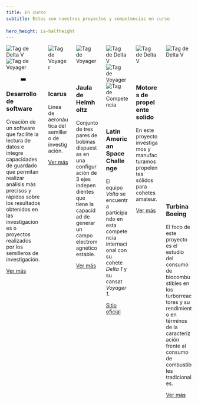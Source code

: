 ```yaml
---
title: En curso
subtitle: Estos son nuestros proyectos y competencias en curso

hero_height: is-halfheight
---
```

<!-- 
https://img.shields.io/badge/-Completado-47C674
https://img.shields.io/badge/-En%20curso-FFDD56
https://img.shields.io/badge/-Competencia-blueviolet
https://img.shields.io/badge/-Voyager-1D4B73
https://img.shields.io/badge/-Delta%20V-FF4800
-->
<div class="columns is-multiline">
  <div class="column is-one-third-desktop is-half-tablet">
    <div class="card">
        <div class="card-image">
            <div class="card-content is-overlay is-clipped">
              <img src="https://img.shields.io/badge/-Delta%20V-FF4800" alt="Tag de Delta V">
              <img src="https://img.shields.io/badge/-Voyager-1D4B73" alt="Tag de Voyager">
            </div>
            <figure class="fill">
              <img src="/img_shared/softwarePython.jpg" alt="Imagen de software desarrollado en Python">
            </figure>
        </div>
        <div class="card-content">
            <h3>Desarrollo de software</h3>
            Creación de un software que facilite la lectura de datos e integre capacidades de guardado que permitan realizar análisis más precisos y rápidos sobre los resultados obtenidos en las investigaciones o proyectos realizados por los semilleros de investigación.
        </div>
        <footer class="card-footer">
          <p class="card-footer-item"><a href="/DeltaV/projects/software" target="_blank" class="button is-info">Ver más</a></p>
        </footer>
    </div>
  </div>
  <!--  -->
  <!--  -->
  <div class="column is-one-third-desktop is-half-tablet">
    <div class="card">
        <div class="card-image">
            <div class="card-content is-overlay is-clipped">
              <img src="https://img.shields.io/badge/-Voyager-1D4B73" alt="Tag de Voyager">
            </div>
            <figure class="fill">
              <img src="/voyager/img/icarus.png" alt="Logo Icarus">
            </figure>
        </div>
        <div class="card-content">
            <h3>Icarus</h3>
            Linea de aeronáutica del semillero de investigación.
        </div>
        <footer class="card-footer">
          <p class="card-footer-item"><a href="/voyager/projects/icarus" target="_blank" class="button is-info">Ver más</a></p>
        </footer>
    </div>
  </div>
  <!--  -->
  <!--  -->
  <div class="column is-one-third-desktop is-half-tablet">
    <div class="card">
        <div class="card-image">
            <div class="card-content is-overlay is-clipped">
              <img src="https://img.shields.io/badge/-Voyager-1D4B73" alt="Tag de Voyager">
            </div>
            <figure class="fill">
              <img src="/voyager/img/jaulaensamble.png" alt="Imagen de Jaula de Helmholtz">
            </figure>
        </div>
        <div class="card-content">
            <h3>Jaula de Helmholtz</h3>
            Conjunto de tres pares de bobinas dispuestas en una configuración de 3 ejes independientes que tiene la capacidad de generar un campo electromagnético estable.
        </div>
        <footer class="card-footer">
          <p class="card-footer-item"><a href="/voyager/projects/jauladehelmholtz" target="_blank" class="button is-info">Ver más</a></p>
        </footer>
    </div>
  </div>
  <!--  -->
  <!--  -->
  <div class="column is-one-third-desktop is-half-tablet">
    <div class="card">
        <div class="card-image">
            <div class="card-content is-overlay is-clipped">
              <img src="https://img.shields.io/badge/-Delta%20V-FF4800" alt="Tag de Delta V">
              <img src="https://img.shields.io/badge/-Voyager-1D4B73" alt="Tag de Voyager">
              <img src="https://img.shields.io/badge/-Competencia-blueviolet" alt="Tag de Competencia">
            </div>
            <figure class="fill">
              <img src="/img_shared/Volta.png" alt="Logo Volta">
            </figure>
        </div>
        <div class="card-content">
            <h3>Latin American Space Challenge</h3>
            El equipo <i>Volta</i> se encuentra participando en esta competencia internacional con su cohete <i>Delta 1</i> y su cansat <i>Voyager 1</i>.
        </div>
        <footer class="card-footer">
          <p class="card-footer-item"><a href="https://www.lasc.space/home" target="_blank" class="button is-info">Sitio oficial</a></p>
            <!-- <a href="/Voyager/projects/jauladehelmholtz" class="card-footer-item"><u>Ver más</u></a> -->
        </footer>
    </div>
  </div>
  <!--  -->
  <!--  -->
  <div class="column is-one-third-desktop is-half-tablet">
    <div class="card">
        <div class="card-image">
            <div class="card-content is-overlay is-clipped">
              <img src="https://img.shields.io/badge/-Delta%20V-FF4800" alt="Tag de Delta V">
            </div>
            <figure class="fill">
              <img src="/deltav/img/Proyecto-Candy.jpg" alt="Imagen de motores candy">
            </figure>
        </div>
        <div class="card-content">
            <h3>Motores de propelente solido</h3>
            En este proyecto investigamos y manufacturamos propelentes sólidos para cohetes amateur.
        </div>
        <footer class="card-footer">
          <p class="card-footer-item"><a href="/deltav/projects/motoresdepropelentesolido" target="_blank" class="button is-info">Ver más</a></p>
        </footer>
    </div>
  </div>
  <!--  -->
  <!--  -->
  <div class="column is-one-third-desktop is-half-tablet">
    <div class="card">
        <div class="card-image">
            <div class="card-content is-overlay is-clipped">
              <img src="https://img.shields.io/badge/-Delta%20V-FF4800" alt="Tag de Delta V">
            </div>
            <figure class="fill">
              <img src="/deltav/img/Turbina-Integrantes.jpg" alt="Imagen de turbina Boeing">
            </figure>
        </div>
        <div class="card-content">
            <h3>Turbina Boeing</h3>
            El foco de este proyecto es el estudio del consumo de biocombustibles en los turborreactores y su rendimiento en términos de la caracterización frente al consumo de combustibles tradicionales.
        </div>
        <footer class="card-footer">
          <p class="card-footer-item"><a href="/deltav/projects/turbinaboeing" target="_blank" class="button is-info">Ver más</a></p>
        </footer>
    </div>
  </div>
<!--  -->
</div>